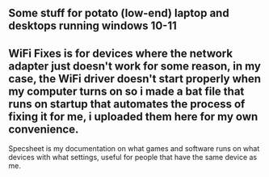 Some stuff for potato (low-end) laptop and desktops running windows 10-11
---
WiFi Fixes is for devices where the network adapter just doesn't work for some reason, in my case, the WiFi driver doesn't start properly when my computer turns on so i made a bat file that runs on startup that automates the process of fixing it for me, i uploaded them here for my own convenience.
---
Specsheet is my documentation on what games and software runs on what devices with what settings, useful for people that have the same device as me.
